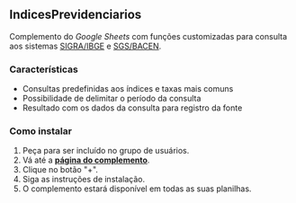 ## IndicesPrevidenciarios

Complemento do *Google Sheets* com funções customizadas para consulta aos sistemas [SIGRA/IBGE](https://sidra.ibge.gov.br/home/abate/brasil) e [SGS/BACEN](https://www3.bcb.gov.br/sgspub/localizarseries/localizarSeries.do?method=prepararTelaLocalizarSeries).

### Características

* Consultas predefinidas aos índices e taxas mais comuns
* Possibilidade de delimitar o período da consulta
* Resultado com os dados da consulta para registro da fonte

### Como instalar

1. Peça para ser incluído no grupo de usuários.
2. Vá até a **[página do complemento](https://chrome.google.com/webstore/detail/%C3%ADndices-previdenci%C3%A1rios/gjllgdjhcjmkpkpihigkighfegolinek?hl=pt-BR)**.
3. Clique no botão "+".
4. Siga as instruções de instalação.
5. O complemento estará disponível em todas as suas planilhas.
